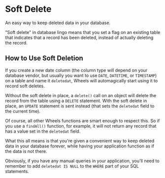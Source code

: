 # Soft Delete

<p class="intro">An easy way to keep deleted data in your database.</p>

"Soft delete" in database lingo means that you set a flag on an existing table that indicates that a record has been deleted, instead of actually deleting the record.

## How to Use Soft Deletion

If you create a new date column (the column type will depend on your database vendor, but usually you want to use `DATE`, `DATETIME`, or `TIMESTAMP`) on a table and name it `deletedat`, Wheels will automagically start using it to record soft deletes.

Without the soft delete in place, a `delete()` call on an object will delete the record from the table using a `DELETE` statement. With the soft delete in place, an `UPDATE` statement is sent instead (that sets the `deletedat` field to the current time).

Of course, all other Wheels functions are smart enough to respect this. So if you use a `findAll()` function, for example, it will not return any record that has a value set in the `deletedat` field.

What this all means is that you're given a convenient way to keep deleted data in your database forever, while having your application function as if the data is not there.

Obviously, if you have any manual queries in your application, you'll need to remember to add `deletedat IS NULL` to the `WHERE` part of your SQL statements.